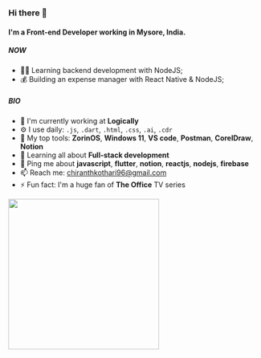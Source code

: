 ### Hi there 👋

#### I'm a Front-end Developer working in Mysore, India.

##### NOW

- 👨‍💻 Learning backend development with NodeJS;
- 💰 Building an expense manager with React Native & NodeJS;

##### BIO

- 🏢 I'm currently working at **Logically**
- ⚙️ I use daily: `.js`, `.dart`, `.html`, `.css`, `.ai`, `.cdr`
- 💅 My top tools: **ZorinOS**, **Windows 11**, **VS code**, **Postman**, **CorelDraw**, **Notion**
- 🌱 Learning all about **Full-stack development**
- 💬 Ping me about **javascript**, **flutter**, **notion**, **reactjs**, **nodejs**, **firebase**
- 📫 Reach me: chiranthkothari96@gmail.com
- ⚡️ Fun fact: I'm a huge fan of **The Office** TV series

<img src="https://media.giphy.com/media/6R2mLi910HL4VXFwOG/giphy.gif" width="300" />
